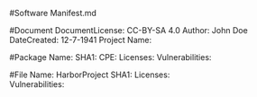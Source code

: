 #Software Manifest.md

#Document
      DocumentLicense: CC-BY-SA 4.0
      Author: John Doe
      DateCreated: 12-7-1941
      Project Name:

#Package 
      Name: 
      SHA1: 
      CPE: 
      Licenses: 
      Vulnerabilities: 

#File
      Name: HarborProject
      SHA1: 
      Licenses:  
      Vulnerabilities: 
